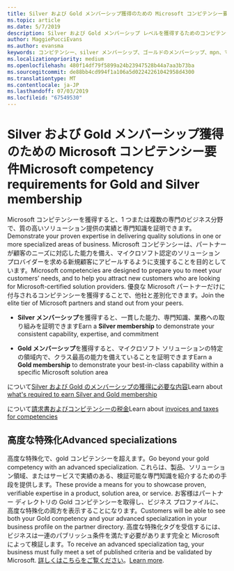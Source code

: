```yaml
---
title: Silver および Gold メンバーシップ獲得のための Microsoft コンピテンシー要件について | パートナー センター
ms.topic: article
ms.date: 5/7/2019
description: Silver および Gold メンバーシップ レベルを獲得するためのコンピテンシー要件について説明します。
author: MaggiePucciEvans
ms.author: evansma
keywords: コンピテンシー、silver メンバーシップ、ゴールドのメンバーシップ、mpn、マップ、スキルを向上させて、Microsoft Partner Network、ネットワークのメンバーシップには、特殊化が高度な
ms.localizationpriority: medium
ms.openlocfilehash: 480f14df79f5899a24b23947528b44a7aa3b73ba
ms.sourcegitcommit: de88bb4cd994f1a106a5d02242261042958d4300
ms.translationtype: MT
ms.contentlocale: ja-JP
ms.lasthandoff: 07/03/2019
ms.locfileid: "67549530"
---
```

# <a name="microsoft-competency-requirements-for-gold-and-silver-membership"></a><span data-ttu-id="fe6d5-104">Silver および Gold メンバーシップ獲得のための Microsoft コンピテンシー要件</span><span class="sxs-lookup"><span data-stu-id="fe6d5-104">Microsoft competency requirements for Gold and Silver membership</span></span>


<span data-ttu-id="fe6d5-105">Microsoft コンピテンシーを獲得すると、1 つまたは複数の専門のビジネス分野で、質の高いソリューション提供の実績と専門知識を証明できます。</span><span class="sxs-lookup"><span data-stu-id="fe6d5-105">Demonstrate your proven expertise in delivering quality solutions in one or more specialized areas of business.</span></span> <span data-ttu-id="fe6d5-106">Microsoft コンピテンシーは、パートナーが顧客のニーズに対応した能力を備え、マイクロソフト認定のソリューション プロバイダーを求める新規顧客にアピールするように支援することを目的としています。</span><span class="sxs-lookup"><span data-stu-id="fe6d5-106">Microsoft competencies are designed to prepare you to meet your customers’ needs, and to help you attract new customers who are looking for Microsoft-certified solution providers.</span></span> <span data-ttu-id="fe6d5-107">優良な Microsoft パートナーだけに付与されるコンピテンシーを獲得することで、他社と差別化できます。</span><span class="sxs-lookup"><span data-stu-id="fe6d5-107">Join the elite tier of Microsoft partners and stand out from your peers.</span></span>

- <span data-ttu-id="fe6d5-108">**Silver メンバーシップ**を獲得すると、一貫した能力、専門知識、業務への取り組みを証明できます</span><span class="sxs-lookup"><span data-stu-id="fe6d5-108">Earn a **Silver membership** to demonstrate your consistent capability, expertise, and commitment</span></span>

- <span data-ttu-id="fe6d5-109">**Gold メンバーシップ**を獲得すると、マイクロソフト ソリューションの特定の領域内で、クラス最高の能力を備えていることを証明できます</span><span class="sxs-lookup"><span data-stu-id="fe6d5-109">Earn a **Gold membership** to demonstrate your best-in-class capability within a specific Microsoft solution area</span></span>

<span data-ttu-id="fe6d5-110">について[Silver および Gold のメンバーシップの獲得に必要な内容](https://partner.microsoft.com/membership/competencies)</span><span class="sxs-lookup"><span data-stu-id="fe6d5-110">Learn about [what's required to earn Silver and Gold membership](https://partner.microsoft.com/membership/competencies)</span></span>

<span data-ttu-id="fe6d5-111">について[請求書およびコンピテンシーの税金](mpn-view-print-maps-invoice.md)</span><span class="sxs-lookup"><span data-stu-id="fe6d5-111">Learn about [invoices and taxes for competencies](mpn-view-print-maps-invoice.md)</span></span>

## <a name="advanced-specializations"></a><span data-ttu-id="fe6d5-112">高度な特殊化</span><span class="sxs-lookup"><span data-stu-id="fe6d5-112">Advanced specializations</span></span>

<span data-ttu-id="fe6d5-113">高度な特殊化で、gold コンピテンシーを超えます。</span><span class="sxs-lookup"><span data-stu-id="fe6d5-113">Go beyond your gold competency with an advanced specialization.</span></span> <span data-ttu-id="fe6d5-114">これらは、製品、ソリューション領域、またはサービスで実績のある、検証可能な専門知識を紹介するための手段を提供します。</span><span class="sxs-lookup"><span data-stu-id="fe6d5-114">These provide a means for you to showcase proven, verifiable expertise in a product, solution area, or service.</span></span> <span data-ttu-id="fe6d5-115">お客様はパートナー ディレクトリの Gold コンピテンシーを取得し、ビジネス プロファイルに、高度な特殊化の両方を表示することになります。</span><span class="sxs-lookup"><span data-stu-id="fe6d5-115">Customers will be able to see both your Gold competency and your advanced specialization in your business profile on the partner directory.</span></span> <span data-ttu-id="fe6d5-116">高度な特殊化タグを受信するには、ビジネスは一連のパブリッシュ条件を満たす必要があります完全と Microsoft によって検証します。</span><span class="sxs-lookup"><span data-stu-id="fe6d5-116">To receive an advanced specialization tag, your business must fully meet a set of published criteria and be validated by Microsoft.</span></span> <span data-ttu-id="fe6d5-117">[詳しくはこちらをご覧ください](https://partner.microsoft.com/en-us/membership/competencies#tab-content-2)。</span><span class="sxs-lookup"><span data-stu-id="fe6d5-117">[Learn more](https://partner.microsoft.com/en-us/membership/competencies#tab-content-2).</span></span> 